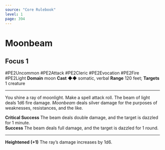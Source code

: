 ```yaml
---
source: "Core Rulebook"
level: 1
page: 394
---
```


# Moonbeam
## Focus 1
#PE2Uncommon #PE2Attack #PE2Cleric #PE2Evocation #PE2Fire #PE2Light 
**Domain** moon
**Cast** ◆◆ somatic, verbal
**Range** 120 feet; **Targets** 1 creature

-----
You shine a ray of moonlight. Make a spell attack roll. The beam of light deals 1d6 fire damage. *Moonbeam* deals silver damage for the purposes of weaknesses, resistances, and the like. 

**Critical Success** The beam deals double damage, and the target is dazzled for 1 minute.  
**Success** The beam deals full damage, and the target is dazzled for 1 round.  

---
**Heightened (+1)** The ray’s damage increases by 1d6.